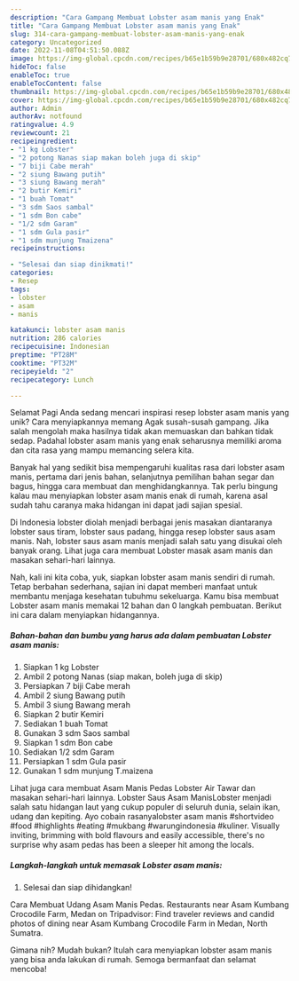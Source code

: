 ```yaml
---
description: "Cara Gampang Membuat Lobster asam manis yang Enak"
title: "Cara Gampang Membuat Lobster asam manis yang Enak"
slug: 314-cara-gampang-membuat-lobster-asam-manis-yang-enak
category: Uncategorized
date: 2022-11-08T04:51:50.088Z
image: https://img-global.cpcdn.com/recipes/b65e1b59b9e28701/680x482cq70/lobster-asam-manis-foto-resep-utama.jpg
hideToc: false
enableToc: true
enableTocContent: false
thumbnail: https://img-global.cpcdn.com/recipes/b65e1b59b9e28701/680x482cq70/lobster-asam-manis-foto-resep-utama.jpg
cover: https://img-global.cpcdn.com/recipes/b65e1b59b9e28701/680x482cq70/lobster-asam-manis-foto-resep-utama.jpg
author: Admin
authorAv: notfound
ratingvalue: 4.9
reviewcount: 21
recipeingredient:
- "1 kg Lobster"
- "2 potong Nanas siap makan boleh juga di skip"
- "7 biji Cabe merah"
- "2 siung Bawang putih"
- "3 siung Bawang merah"
- "2 butir Kemiri"
- "1 buah Tomat"
- "3 sdm Saos sambal"
- "1 sdm Bon cabe"
- "1/2 sdm Garam"
- "1 sdm Gula pasir"
- "1 sdm munjung Tmaizena"
recipeinstructions:

- "Selesai dan siap dinikmati!"
categories:
- Resep
tags:
- lobster
- asam
- manis

katakunci: lobster asam manis 
nutrition: 286 calories
recipecuisine: Indonesian
preptime: "PT28M"
cooktime: "PT32M"
recipeyield: "2"
recipecategory: Lunch

---
```



Selamat Pagi Anda sedang mencari inspirasi resep lobster asam manis yang unik? Cara menyiapkannya memang Agak susah-susah gampang. Jika salah mengolah maka hasilnya tidak akan memuaskan dan bahkan tidak sedap. Padahal lobster asam manis yang enak seharusnya memiliki aroma dan cita rasa yang mampu memancing selera kita.


Banyak hal yang sedikit bisa mempengaruhi kualitas rasa dari lobster asam manis, pertama dari jenis bahan, selanjutnya pemilihan bahan segar dan bagus, hingga cara membuat dan menghidangkannya. Tak perlu bingung kalau mau menyiapkan lobster asam manis enak di rumah, karena asal sudah tahu caranya maka hidangan ini dapat jadi sajian spesial.

Di Indonesia lobster diolah menjadi berbagai jenis masakan diantaranya lobster saus tiram, lobster saus padang, hingga resep lobster saus asam manis. Nah, lobster saus asam manis menjadi salah satu yang disukai oleh banyak orang. Lihat juga cara membuat Lobster masak asam manis dan masakan sehari-hari lainnya.


Nah, kali ini kita coba, yuk, siapkan lobster asam manis sendiri di rumah. Tetap berbahan sederhana, sajian ini dapat memberi manfaat untuk membantu menjaga kesehatan tubuhmu sekeluarga. Kamu bisa membuat Lobster asam manis memakai 12 bahan dan 0 langkah pembuatan. Berikut ini cara dalam menyiapkan hidangannya.

<!--inarticleads1-->

##### Bahan-bahan dan bumbu yang harus ada dalam pembuatan Lobster asam manis:

1. Siapkan 1 kg Lobster
1. Ambil 2 potong Nanas (siap makan, boleh juga di skip)
1. Persiapkan 7 biji Cabe merah
1. Ambil 2 siung Bawang putih
1. Ambil 3 siung Bawang merah
1. Siapkan 2 butir Kemiri
1. Sediakan 1 buah Tomat
1. Gunakan 3 sdm Saos sambal
1. Siapkan 1 sdm Bon cabe
1. Sediakan 1/2 sdm Garam
1. Persiapkan 1 sdm Gula pasir
1. Gunakan 1 sdm munjung T.maizena


Lihat juga cara membuat Asam Manis Pedas Lobster Air Tawar dan masakan sehari-hari lainnya. Lobster Saus Asam ManisLobster menjadi salah satu hidangan laut yang cukup populer di seluruh dunia, selain ikan, udang dan kepiting. Ayo cobain rasanyalobster asam manis #shortvideo #food #highlights #eating #mukbang #warungindonesia #kuliner. Visually inviting, brimming with bold flavours and easily accessible, there&#39;s no surprise why asam pedas has been a sleeper hit among the locals. 

<!--inarticleads2-->

##### Langkah-langkah untuk memasak Lobster asam manis:


1. Selesai dan siap dihidangkan!

Cara Membuat Udang Asam Manis Pedas. Restaurants near Asam Kumbang Crocodile Farm, Medan on Tripadvisor: Find traveler reviews and candid photos of dining near Asam Kumbang Crocodile Farm in Medan, North Sumatra. 

Gimana nih? Mudah bukan? Itulah cara menyiapkan lobster asam manis yang bisa anda lakukan di rumah. Semoga bermanfaat dan selamat mencoba!
